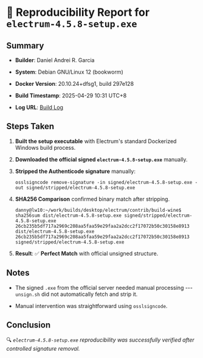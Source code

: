 📝 Reproducibility Report for `electrum-4.5.8-setup.exe`
========================================================

Summary
-------

-   **Builder**: Daniel Andrei R. Garcia

-   **System**: Debian GNU/Linux 12 (bookworm)

-   **Docker Version**: 20.10.24+dfsg1, build 297e128

-   **Build Timestamp**: 2025-04-29 10:31 UTC+8

-   **Log URL**: [Build Log](https://github.com/xrviv/walletScrutinyBuildCasts/blob/main/2025/2025-04-29.0841.electrumdesktop-windows_v4.5.8.log)

Steps Taken
-----------

1.  **Built the setup executable** with Electrum's standard Dockerized Windows build process.

2.  **Downloaded the official signed `electrum-4.5.8-setup.exe`** manually.

3.  **Stripped the Authenticode signature** manually:

    `osslsigncode remove-signature -in signed/electrum-4.5.8-setup.exe -out signed/stripped/electrum-4.5.8-setup.exe`

4.  **SHA256 Comparison** confirmed binary match after stripping.

    ```
    danny@lw10:~/work/builds/desktop/electrum/contrib/build-wine$ sha256sum dist/electrum-4.5.8-setup.exe signed/stripped/electrum-4.5.8-setup.exe
    26cb235b5df717a2969c208aa5faa59e29faa2a2dcc2f17072b50c30158e8913  dist/electrum-4.5.8-setup.exe
    26cb235b5df717a2969c208aa5faa59e29faa2a2dcc2f17072b50c30158e8913  signed/stripped/electrum-4.5.8-setup.exe
    ```

5.  **Result**: ✅ **Perfect Match** with official unsigned structure.

Notes
-----

-   The signed `.exe` from the official server needed manual processing --- `unsign.sh` did not automatically fetch and strip it.

-   Manual intervention was straightforward using `osslsigncode`.

Conclusion
----------

🔍 *`electrum-4.5.8-setup.exe` reproducibility was successfully verified after controlled signature removal.*